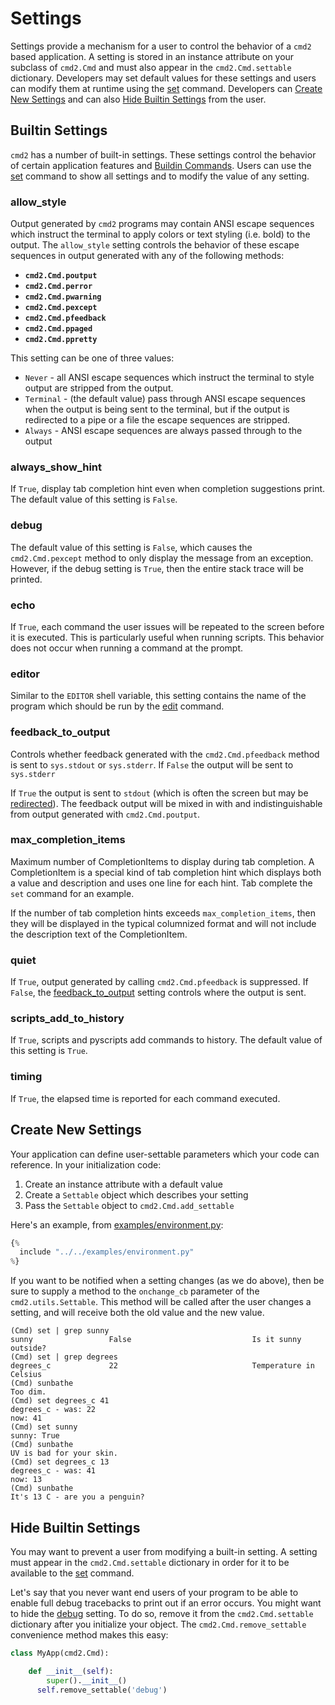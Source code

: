 # Settings

Settings provide a mechanism for a user to control the behavior of a `cmd2` based application. A
setting is stored in an instance attribute on your subclass of `cmd2.Cmd` and must also appear in
the `cmd2.Cmd.settable` dictionary. Developers may set default values for these settings and users
can modify them at runtime using the [set](./builtin_commands.md#set) command. Developers can
[Create New Settings](#create-new-settings) and can also
[Hide Builtin Settings](#hide-builtin-settings) from the user.

## Builtin Settings

`cmd2` has a number of built-in settings. These settings control the behavior of certain application
features and [Buildin Commands](./builtin_commands.md). Users can use the
[set](./builtin_commands.md#set) command to show all settings and to modify the value of any
setting.

### allow_style

Output generated by `cmd2` programs may contain ANSI escape sequences which instruct the terminal to
apply colors or text styling (i.e. bold) to the output. The `allow_style` setting controls the
behavior of these escape sequences in output generated with any of the following methods:

- **`cmd2.Cmd.poutput`**
- **`cmd2.Cmd.perror`**
- **`cmd2.Cmd.pwarning`**
- **`cmd2.Cmd.pexcept`**
- **`cmd2.Cmd.pfeedback`**
- **`cmd2.Cmd.ppaged`**
- **`cmd2.Cmd.ppretty`**

This setting can be one of three values:

- `Never` - all ANSI escape sequences which instruct the terminal to style output are stripped from
  the output.
- `Terminal` - (the default value) pass through ANSI escape sequences when the output is being sent
  to the terminal, but if the output is redirected to a pipe or a file the escape sequences are
  stripped.
- `Always` - ANSI escape sequences are always passed through to the output

### always_show_hint

If `True`, display tab completion hint even when completion suggestions print. The default value of
this setting is `False`.

### debug

The default value of this setting is `False`, which causes the `cmd2.Cmd.pexcept` method to only
display the message from an exception. However, if the debug setting is `True`, then the entire
stack trace will be printed.

### echo

If `True`, each command the user issues will be repeated to the screen before it is executed. This
is particularly useful when running scripts. This behavior does not occur when running a command at
the prompt.

### editor

Similar to the `EDITOR` shell variable, this setting contains the name of the program which should
be run by the [edit](./builtin_commands.md#edit) command.

### feedback_to_output

Controls whether feedback generated with the `cmd2.Cmd.pfeedback` method is sent to `sys.stdout` or
`sys.stderr`. If `False` the output will be sent to `sys.stderr`

If `True` the output is sent to `stdout` (which is often the screen but may be
[redirected](./redirection.md#output-redirection-and-pipes)). The feedback output will be mixed in
with and indistinguishable from output generated with `cmd2.Cmd.poutput`.

### max_completion_items

Maximum number of CompletionItems to display during tab completion. A CompletionItem is a special
kind of tab completion hint which displays both a value and description and uses one line for each
hint. Tab complete the `set` command for an example.

If the number of tab completion hints exceeds `max_completion_items`, then they will be displayed in
the typical columnized format and will not include the description text of the CompletionItem.

### quiet

If `True`, output generated by calling `cmd2.Cmd.pfeedback` is suppressed. If `False`, the
[feedback_to_output](#feedback_to_output) setting controls where the output is sent.

### scripts_add_to_history

If `True`, scripts and pyscripts add commands to history. The default value of this setting is
`True`.

### timing

If `True`, the elapsed time is reported for each command executed.

## Create New Settings

Your application can define user-settable parameters which your code can reference. In your
initialization code:

1.  Create an instance attribute with a default value
1.  Create a `Settable` object which describes your setting
1.  Pass the `Settable` object to `cmd2.Cmd.add_settable`

Here's an example, from
[examples/environment.py](https://github.com/python-cmd2/cmd2/blob/main/examples/environment.py):

```py
{%
  include "../../examples/environment.py"
%}
```

If you want to be notified when a setting changes (as we do above), then be sure to supply a method
to the `onchange_cb` parameter of the `cmd2.utils.Settable`. This method will be called after the
user changes a setting, and will receive both the old value and the new value.

```text
(Cmd) set | grep sunny
sunny                 False                           Is it sunny outside?
(Cmd) set | grep degrees
degrees_c             22                              Temperature in Celsius
(Cmd) sunbathe
Too dim.
(Cmd) set degrees_c 41
degrees_c - was: 22
now: 41
(Cmd) set sunny
sunny: True
(Cmd) sunbathe
UV is bad for your skin.
(Cmd) set degrees_c 13
degrees_c - was: 41
now: 13
(Cmd) sunbathe
It's 13 C - are you a penguin?
```

## Hide Builtin Settings

You may want to prevent a user from modifying a built-in setting. A setting must appear in the
`cmd2.Cmd.settable` dictionary in order for it to be available to the
[set](./builtin_commands.md#set) command.

Let's say that you never want end users of your program to be able to enable full debug tracebacks
to print out if an error occurs. You might want to hide the [debug](#debug) setting. To do so,
remove it from the `cmd2.Cmd.settable` dictionary after you initialize your object. The
`cmd2.Cmd.remove_settable` convenience method makes this easy:

```py
class MyApp(cmd2.Cmd):

    def __init__(self):
        super().__init__()
      self.remove_settable('debug')
```

